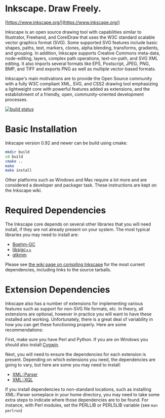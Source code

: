 Inkscape. Draw Freely.
======================

[https://www.inkscape.org/](https://www.inkscape.org/)

Inkscape is an open source drawing tool with capabilities similar to
Illustrator, Freehand, and CorelDraw that uses the W3C standard scalable
vector graphics  format (SVG). Some supported SVG features include
basic shapes, paths, text, markers, clones, alpha blending, transforms,
gradients, and grouping. In addition, Inkscape supports Creative Commons
meta-data, node-editing, layers, complex path operations, text-on-path,
and SVG XML editing. It also imports several formats like EPS, Postscript,
JPEG, PNG, BMP, and TIFF and exports PNG as well as multiple vector-based
formats.

Inkscape's main motivations are to provide the Open Source community
with a fully W3C compliant XML, SVG, and CSS2 drawing tool emphasizing a
lightweight core with powerful features added as extensions, and the
establishment of a friendly, open, community-oriented development
processes.

[![build status](https://gitlab.com/inkscape/inkscape/badges/master/build.svg)](https://gitlab.com/inkscape/inkscape/commits/master)

Basic Installation
==================

Inkscape version 0.92 and newer can be build using cmake:

```bash
mkdir build
cd build
cmake ..
make
make install
```

Other platforms such as Windows and Mac require a lot more and are considered
a developer and packager task. These instructions are kept on the Inkscape wiki.

Required Dependencies
=====================

The Inkscape core depends on several other libraries that you will need
install, if they are not already present on your system.  The most
typical libraries you may need to install are:

   * [Boehm-GC](http://www.hboehm.info/gc/)
   * [libsigc++](http://libsigc.sourceforge.net/)
   * [gtkmm](https://www.gtkmm.org/)

Please see [the wiki page on compiling Inkscape](http://wiki.inkscape.org/wiki/index.php/CompilingInkscape) for the
most current dependencies, including links to the source tarballs.


Extension Dependencies
======================
Inkscape also has a number of extensions for implementing various
features such as support for non-SVG file formats, etc.  In theory, all
extensions are optional, however in practice you will want to have these
installed and working.  Unfortunately, there is a great deal of
variability in how you can get these functioning properly.  Here are
some recommendations:

First, make sure you have Perl and Python.  If you are on Windows you
should also install [Cygwin](https://www.cygwin.com/).

Next, you will need to ensure the dependencies for each extension is
present.  Depending on which extensions you need, the dependencies are
going to vary, but here are some you may need to install:

   * [XML::Parser](http://search.cpan.org/dist/XML-Parser/)
   * [XML::XQL](http://search.cpan.org/dist/XML-XQL/)

If you install dependencies to non-standard locations, such as
installing XML::Parser someplace in your home directory, you may need to
take some extra steps to indicate where those dependencies are to be
found.  For instance, with Perl modules, set the PERLLIB or PERL5LIB
variable (see `man perlrun`)

